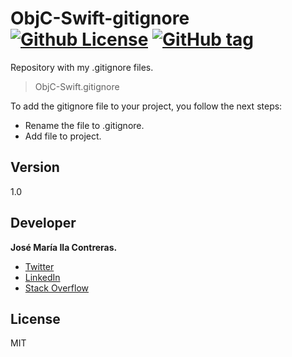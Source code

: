 # ObjC-Swift-gitignore [![Github License](https://img.shields.io/badge/license-MIT-lightgrey.svg)](https://github.com/joserock85/ObjC-Swift-gitignore/blob/master/LICENSE) [![GitHub tag](https://img.shields.io/badge/tag-1.0-blue.svg)](https://github.com/joserock85/ObjC-Swift-gitignore/releases/tag/1.0)
Repository with my .gitignore files.

> ObjC-Swift.gitignore

To add the gitignore file to your project, you follow the next steps:
* Rename the file to .gitignore.
* Add file to project.

## Version
1.0

## Developer
**José María Ila Contreras.**
* [Twitter](http://twitter.com/joserock85)
* [LinkedIn](https://es.linkedin.com/in/joseila85)
* [Stack Overflow](http://stackoverflow.com/users/2315658/joserock85)

## License
MIT
